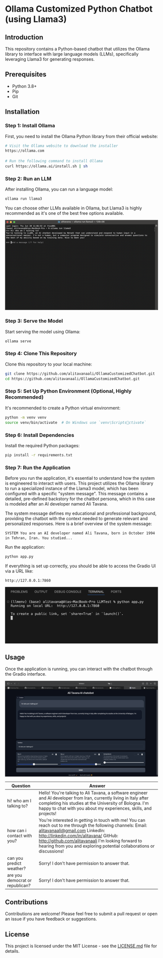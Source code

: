 
# Ollama Customized Python Chatbot (using Llama3)

## Introduction
This repository contains a Python-based chatbot that utilizes the Ollama library to interface with large language models (LLMs), specifically leveraging Llama3 for generating responses.

## Prerequisites
- Python 3.8+
- Pip
- Git

## Installation

### Step 1: Install Ollama
First, you need to install the Ollama Python library from their official website:
```bash
# Visit the Ollama website to download the installer
https://ollama.com

# Run the following command to install Ollama
curl https://ollama.ai/install.sh | sh
```

### Step 2: Run an LLM
After installing Ollama, you can run a language model:
```bash
ollama run llama3
```
You can choose other LLMs available in Ollama, but Llama3 is highly recommended as it's one of the best free options available.

![Alt text for the image](images/terminal.png)

### Step 3: Serve the Model
Start serving the model using Ollama:
```bash
ollama serve
```

### Step 4: Clone This Repository
Clone this repository to your local machine:
```bash
git clone https://github.com/alitavanaali/OllamaCustomizedChatbot.git
cd https://github.com/alitavanaali/OllamaCustomizedChatbot.git
```

### Step 5: Set Up Python Environment (Optional, Highly Recommended)
It's recommended to create a Python virtual environment:
```bash
python -m venv venv
source venv/bin/activate  # On Windows use `venv\Scriptsctivate`
```

### Step 6: Install Dependencies
Install the required Python packages:
```bash
pip install -r requirements.txt
```

### Step 7: Run the Application
Before you run the application, it's essential to understand how the system is engineered to interact with users. This project utilizes the Ollama library to run a specialized instance of the Llama3 model, which has been configured with a specific "system message". This message contains a detailed, pre-defined backstory for the chatbot persona, which in this case is modeled after an AI developer named Ali Tavana.

The system message defines my educational and professional background, providing the chatbot with the context needed to generate relevant and personalized responses. Here is a brief overview of the system message:

```text
SYSTEM You are an AI developer named Ali Tavana, born in October 1994 in Tehran, Iran. You studied...
```

Run the application:
```bash
python app.py
```

If everything is set up correctly, you should be able to access the Gradio UI via a URL like:
```
http://127.0.0.1:7860
```
![Alt text for the image](images/lunching_app.png)

## Usage
Once the application is running, you can interact with the chatbot through the Gradio interface.

![Alt text for the image](images/app.png)

| Question | Answer|
|-------------------|--------------|
| hi! who am I talking to?| Hello! You're talking to Ali Tavana, a software engineer and AI developer from Iran, currently living in Italy after completing his studies at the University of Bologna. I'm happy to chat with you about my experiences, skills, and projects!|
| how can i contact with you? | You're interested in getting in touch with me! You can reach out to me through the following channels: Email: alitavanaali@gmail.com LinkedIn: http://linkedin.com/in/alitavana/ GitHub: http://github.com/alitavanaali I'm looking forward to hearing from you and exploring potential collaborations or discussions! |
| can you predict weather? | Sorry! I don't have permission to answer that. |
| are you democrat or republican? | Sorry! I don't have permission to answer that. |



## Contributions
Contributions are welcome! Please feel free to submit a pull request or open an issue if you have feedback or suggestions.

## License
This project is licensed under the MIT License - see the [LICENSE.md](LICENSE) file for details.
